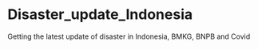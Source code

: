 # Disaster_update_Indonesia
Getting the latest update of disaster in Indonesia, BMKG, BNPB and Covid
